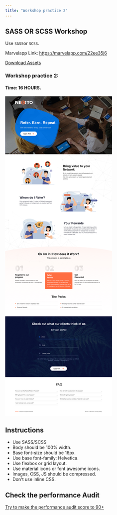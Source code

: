 ```yaml
---
title: "Workshop practice 2"
---
```


## SASS OR SCSS Workshop

Use `SASS`or `SCSS`.

Marvelapp Link: https://marvelapp.com/22ee35j6

[Download Assets](/Workshops/workshop-practice-3.zip)

### Workshop practice 2: 
#### Time: 16 HOURS.

![workshop1 Neoito](/workshop3.jpg)

## Instructions 
* Use SASS/SCSS
* Body should be 100% width.
* Base font-size should be 16px.
* Use base font-family: Helvetica.
* Use flexbox or grid layout.
* Use material icons or font awesome icons.
* Images, CSS, JS should be compressed.
* Don't use inline CSS.

## Check the performance Audit
[Try to make the performance audit score to 90+](https://developers.google.com/web/tools/lighthouse/)
